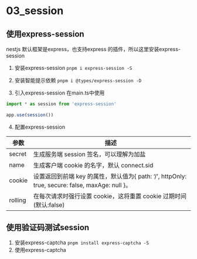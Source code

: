 # 03_session

## 使用express-session
nestjs 默认框架是express，也支持express 的插件，所以这里安装express-session

1. 安装express-session
`pnpm i express-session -S`

2. 安装智能提示依赖
`pnpm i @types/express-session -D`

3. 引入express-session
在main.ts中使用
```ts
import * as session from 'express-session'
 
app.use(session())
```

4. 配置express-session
  
  | 参数    | 描述                                                                                            |
  | ------- | ----------------------------------------------------------------------------------------------- |
  | secret  | 生成服务端 session 签名，可以理解为加盐                                                         |
  | name    | 生成客户端 cookie 的名字，默认 connect.sid                                                      |
  | cookie  | 设置返回到前端 key 的属性，默认值为{ path: ‘/’, httpOnly: true, secure: false, maxAge: null }。 |
  | rolling | 在每次请求时强行设置 cookie，这将重置 cookie 过期时间(默认:false)                               |

## 使用验证码测试session
1. 安装express-captcha
`pnpm install express-captcha -S`
2. 使用express-captcha
